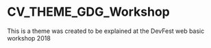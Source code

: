 # CV_THEME_GDG_Workshop
This is a theme was created to be explained at the DevFest web basic workshop 2018 
